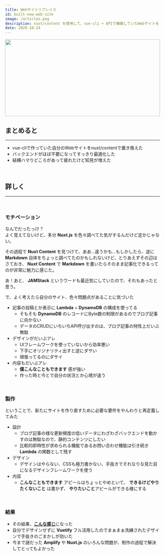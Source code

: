 ```yaml
---
title: Webサイトリプレイス
id: built-new-web-site
image: /articles.png
description: nuxt/content を使用して、vue-cli + APIで構築していたWebサイトをリプレイスした
date: 2020-10-24
---
```


<img src="/articles.png" style="height:250px;width:100%;object-fit:cover">

## まとめると

***

- vue-cliで作っていた自分のWebサイトをnuxt/contentで置き換えた
- バックエンドがほぼ不要になってすっきり最適化した
- 結構ハマりどころがあって疲れたけど知見が増えた

<br>

## 詳しく

***

<br>

### モチベーション

なんでだったっけ？  
よく覚えてないけど、多分 **Nuxt.js** を色々調べてた気がするんだけど定かじゃない。  
  
その過程で **Nuxt Content** を見つけて、ああ...違うかも...もしかしたら、逆に **Markdown** 自体をちょっと調べてたのかもしれないけど、とりあえずその辺はさておき、 **Nuxt Content** で **Markdown** を書いたらそのまま記事化できるってのが非常に魅力に感じた。  
  
あ！あと、 **JAMStack** というワードも最近気にしていたので、それもあったと思う。
  
で、よく考えたら自分のサイト、色々問題点があることに気づいた

- 記事の投稿とか表示に **Lambda** + **DynamoDB** の構成を使ってる
  - そもそも **DynamoDB** のレコードにByte数の制限があるのでブログ記事に向かない
  - データのCRUDにいちいちAPI呼び出すのは、ブログ記事の特性上だいぶ無駄
- デザインがだいぶアレ
  - UIフレームワークを使っていないから効率悪い
  - 下手にオリジナリティ出すと逆にダサい
  - 頑張ってるのにダサイ
- 内容もだいぶアレ
  - **僕こんなこともできます** 感が強い
  - 作った時と今とで自分の状況とか心境が違う

<br>

### 製作

ということで、新たにサイトを作り直すために必要な要件をやんわりと再定義してみた

- 設計
  - ブログ記事の様な更新頻度の低いデータにわざわざバックエンドを動かすのは無駄なので、静的コンテンツにしたい
  - 比較的即時性が求められる機能であるお問い合わせ機能は引き続き **Lambda** の関数として残す
- デザイン
  - デザインはやらない、CSSも極力書かない、手抜きでそれなりな見た目になるデザインフレームワークを使う
- 内容
  - **こんなこともできます** アピールはちょっとやめといて、 **できるけどやりたくないこと** は書かず、 **やりたいこと**アピールができる様にする

<br>

### 結果

- その結果、[**こんな感じ**](/works/mysite)になった
- 自分でデザインせずに **Vuetify** フル活用したのでまぁまぁ洗練されたデザインで手抜きのごまかしが効いた
- 今まで謎だった **Amplify** や **Nuxt.js** のいろんな問題が、制作の過程で解決してとってもよかった